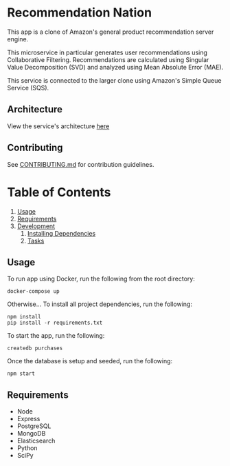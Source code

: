 # Recommendation Nation

This app is a clone of Amazon's general product recommendation server engine.

This microservice in particular generates user recommendations using Collaborative Filtering. Recommendations are calculated using Singular Value Decomposition (SVD) and analyzed using Mean Absolute Error (MAE).

This service is connected to the larger clone using Amazon's Simple Queue Service (SQS).

## Architecture

View the service's architecture [here](https://drive.google.com/file/d/1KN3DkLuTRE_eF21fp6d0WIAfTyBD6Pe2/view?usp=sharing)

## Contributing

See [CONTRIBUTING.md](CONTRIBUTING.md) for contribution guidelines.

# Table of Contents

1. [Usage](#Usage)
1. [Requirements](#requirements)
1. [Development](#development)
    1. [Installing Dependencies](#installing-dependencies)
    1. [Tasks](#tasks)

## Usage

To run app using Docker, run the following from the root directory:
```
docker-compose up
```
Otherwise...
To install all project dependencies, run the following:
```
npm install
pip install -r requirements.txt
```

To start the app, run the following:
```
createdb purchases
```
Once the database is setup and seeded, run the following:
```
npm start
```

## Requirements

- Node
- Express
- PostgreSQL
- MongoDB
- Elasticsearch
- Python
- SciPy
